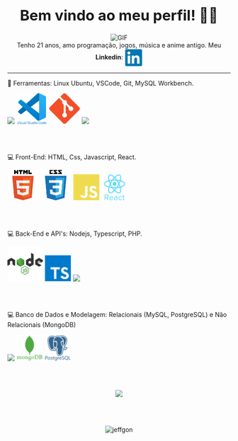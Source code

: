 ### <div align="center"><b><h1>Bem vindo ao meu perfil! 🧑‍💻</h1></b></div>

<div align="center">
  <img margin-left="50" alt="GIF" src="https://media1.giphy.com/media/v1.Y2lkPTc5MGI3NjExa2t6dWMyaWNjMG1sNWd6MWtxZDh1NHpnMzd4dDRneGhkMmQ2aGl5aiZlcD12MV9pbnRlcm5hbF9naWZfYnlfaWQmY3Q9Zw/FOXMwMtDpNTn7hcl5F/giphy.webp" width="335" height="255" />
</div>

<div align="center">Tenho 21 anos, amo programação, jogos, música e anime antigo. Meu <strong>Linkedin</strong>: <a target="_blank" href="https://www.linkedin.com/in/jeffgonl/">
      <img align="center" alt="Jeff's LinkedIN" height="40" 
      src="https://raw.githubusercontent.com/devicons/devicon/1119b9f84c0290e0f0b38982099a2bd027a48bf1/icons/linkedin/linkedin-original.svg" />
  </a>
</div>

<hr></hr>

<div>
<p>🔨 Ferramentas: Linux Ubuntu, VSCode, Git, MySQL Workbench.</p>
<code><img height='70' src='https://cdn.icon-icons.com/icons2/2622/PNG/512/os_linux_ubuntu_icon_157492.png' /></code>
<code><img height='70' src='https://raw.githubusercontent.com/devicons/devicon/1119b9f84c0290e0f0b38982099a2bd027a48bf1/icons/vscode/vscode-original-wordmark.svg' /></code>
<code><img height='70' src='https://raw.githubusercontent.com/devicons/devicon/1119b9f84c0290e0f0b38982099a2bd027a48bf1/icons/git/git-original.svg' /></code>
<code><img height='70' src='https://static-00.iconduck.com/assets.00/mysql-workbench-icon-2048x2048-sgkn70cp.png' /></code>
  
</div>

<br></br>

<div>
<p>💻 Front-End: HTML, Css, Javascript, React.</p>
<code><img height="70" src="https://raw.githubusercontent.com/devicons/devicon/1119b9f84c0290e0f0b38982099a2bd027a48bf1/icons/html5/html5-original-wordmark.svg" /></code>
<code><img height="70" src="https://raw.githubusercontent.com/devicons/devicon/1119b9f84c0290e0f0b38982099a2bd027a48bf1/icons/css3/css3-original-wordmark.svg" /></code>
<code><img height="60" src="https://raw.githubusercontent.com/devicons/devicon/1119b9f84c0290e0f0b38982099a2bd027a48bf1/icons/javascript/javascript-plain.svg" /></code>
<code><img height="60" src="https://raw.githubusercontent.com/devicons/devicon/master/icons/react/react-original-wordmark.svg" /></code>
</div>

<br></br>

<div>
<p>💻 Back-End e API's: Nodejs, Typescript, PHP.</p>
<code><img height='80' src='https://raw.githubusercontent.com/devicons/devicon/1119b9f84c0290e0f0b38982099a2bd027a48bf1/icons/nodejs/nodejs-original-wordmark.svg' /></code>
<code><img height='60' src='https://raw.githubusercontent.com/devicons/devicon/master/icons/typescript/typescript-original.svg' /></code>
  <code><img height='60' src='https://static-00.iconduck.com/assets.00/php-icon-2048x2048-79jhb719.png' /></code>
</div>

<br></br>

<div>
<p>💻 Banco de Dados e Modelagem: Relacionais (MySQL, PostgreSQL) e Não Relacionais (MongoDB)</p>
  <code><img height="60" src="https://cdn-icons-png.flaticon.com/512/5968/5968313.png" /></code>
  <code><img height="60" src="https://raw.githubusercontent.com/devicons/devicon/master/icons/mongodb/mongodb-plain-wordmark.svg" /></code>
  <code><img height="60" src="https://raw.githubusercontent.com/devicons/devicon/master/icons/postgresql/postgresql-plain-wordmark.svg" /></code>
</div>

<br></br>

<div align="center">
<a href="https://github.com/jeffgon/github-readme-stats">
  <img src="https://github-readme-stats.vercel.app/api/top-langs/?username=jeffdevcoder&layout=compact&theme=gotham&hide_border=true" />
</a>

<br></br>

<p align="center"><img src="https://github-readme-stats.vercel.app/api?username=jeffdevcoder&show_icons=true&theme=gotham" alt="jeffgon" />
</div>
